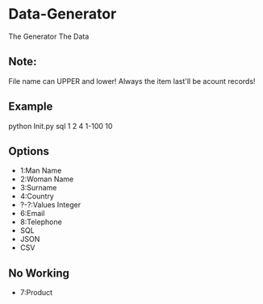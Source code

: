 # Data-Generator
The Generator The Data

## Note: 
File name can UPPER and lower!
Always the item last'll be acount records!

## Example 
python Init.py sql 1 2 4 1-100 10

## Options
- 1:Man Name
- 2:Woman Name
- 3:Surname
- 4:Country
- ?-?:Values Integer
- 6:Email
- 8:Telephone
- SQL
- JSON
- CSV

## No Working

- 7:Product
